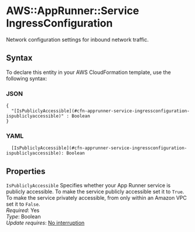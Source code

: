 # AWS::AppRunner::Service IngressConfiguration<a name="aws-properties-apprunner-service-ingressconfiguration"></a>

Network configuration settings for inbound network traffic\.

## Syntax<a name="aws-properties-apprunner-service-ingressconfiguration-syntax"></a>

To declare this entity in your AWS CloudFormation template, use the following syntax:

### JSON<a name="aws-properties-apprunner-service-ingressconfiguration-syntax.json"></a>

```
{
  "[IsPubliclyAccessible](#cfn-apprunner-service-ingressconfiguration-ispubliclyaccessible)" : Boolean
}
```

### YAML<a name="aws-properties-apprunner-service-ingressconfiguration-syntax.yaml"></a>

```
  [IsPubliclyAccessible](#cfn-apprunner-service-ingressconfiguration-ispubliclyaccessible): Boolean
```

## Properties<a name="aws-properties-apprunner-service-ingressconfiguration-properties"></a>

`IsPubliclyAccessible` <a name="cfn-apprunner-service-ingressconfiguration-ispubliclyaccessible"></a>
Specifies whether your App Runner service is publicly accessible\. To make the service publicly accessible set it to `True`\. To make the service privately accessible, from only within an Amazon VPC set it to `False`\.  
_Required_: Yes  
_Type_: Boolean  
_Update requires_: [No interruption](https://docs.aws.amazon.com/AWSCloudFormation/latest/UserGuide/using-cfn-updating-stacks-update-behaviors.html#update-no-interrupt)

